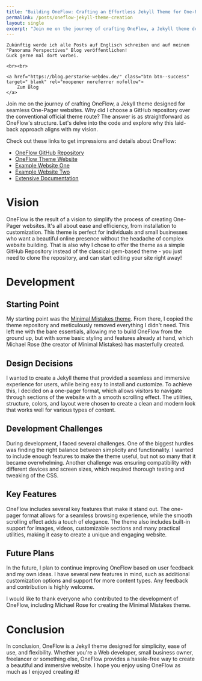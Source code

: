 ```yaml
---
title: "Building OneFlow: Crafting an Effortless Jekyll Theme for One-Pager Websites"
permalink: /posts/oneflow-jekyll-theme-creation
layout: single
excerpt: "Join me on the journey of crafting OneFlow, a Jekyll theme designed for seamless One-Pager websites. Why did I choose a GitHub repository over the conventional official theme route? The answer is as straightforward as OneFlow's structure. Let's delve into the code and explore why this laid-back approach aligns with my vision."
---
```


<div class="notice--info center">

    Zukünftig werde ich alle Posts auf Englisch schreiben und auf meinem "Panorama Perspectives" Blog veröffentlichen!
    Guck gerne mal dort vorbei.
    
    <br><br>

    <a href="https://blog.perstarke-webdev.de/" class="btn btn--success" target="_blank" rel="noopener noreferrer nofollow">
        Zum Blog
    </a>

</div>

<link rel="canonical" href="https://blog.perstarke-webdev.de/posts/oneflow-jekyll-theme-creation">

Join me on the journey of crafting OneFlow, a Jekyll theme designed for seamless One-Pager websites. Why did I choose a GitHub repository over the conventional official theme route? The answer is as straightforward as OneFlow's structure. Let's delve into the code and explore why this laid-back approach aligns with my vision.

Check out these links to get impressions and details about OneFlow:
- [OneFlow GitHub Repository](https://github.com/perstarke-webdev/oneflow-jekyll-theme)
- [OneFlow Theme Website](https://oneflow-jekyll-theme.github.io/)
- [Example Website One](https://oneflow-jekyll-theme-example-one.github.io/)
- [Example Website Two](https://oneflow-jekyll-theme-example-two.github.io/)
- [Extensive Documentation](/oneflow-jekyll-theme)

# Vision
OneFlow is the result of a vision to simplify the process of creating One-Pager websites. It's all about ease and efficiency, from installation to customization. This theme is perfect for individuals and small businesses who want a beautiful online presence without the headache of complex website building. That is also why I chose to offer the theme as a simple GitHub Repository instead of the classical gem-based theme - you just need to clone the repository, and can start editing your site right away!

# Development

## Starting Point
My starting point was the [Minimal Mistakes theme](https://github.com/mmistakes/minimal-mistakes). 
From there, I copied the theme repository and meticulously removed everything I didn't need. 
This left me with the bare essentials, allowing me to build OneFlow from the ground up, 
but with some basic styling and features already at hand, 
which Michael Rose (the creator of Minimal Mistakes) has masterfully created.

## Design Decisions
I wanted to create a Jekyll theme that provided a seamless and immersive experience for users, 
while being easy to install and customize. 
To achieve this, I decided on a one-pager format, 
which allows visitors to navigate through sections of the website with a smooth scrolling effect. 
The utilities, structure, colors, and layout were chosen to create a 
clean and modern look that works well for various types of content.

## Development Challenges
During development, I faced several challenges. 
One of the biggest hurdles was finding the right balance between simplicity and functionality. 
I wanted to include enough features to make the theme useful, but not so many that it became overwhelming.
Another challenge was ensuring compatibility with different devices and screen sizes,
which required thorough testing and tweaking of the CSS.

## Key Features
OneFlow includes several key features that make it stand out. 
The one-pager format allows for a seamless browsing experience, 
while the smooth scrolling effect adds a touch of elegance. 
The theme also includes built-in support for images, videos, customizable sections and many practical utilities, 
making it easy to create a unique and engaging website.

## Future Plans
In the future, I plan to continue improving OneFlow based on user feedback and my own ideas. 
I have several new features in mind, such as additional customization options and support for more content types.
Any feedback and contribution is highly welcome.

I would like to thank everyone who contributed to the development of OneFlow, including Michael Rose for creating the Minimal Mistakes theme.

# Conclusion
In conclusion, OneFlow is a Jekyll theme designed for simplicity, ease of use, and flexibility. 
Whether you're a Web developer, small business owner, freelancer or something else, 
OneFlow provides a hassle-free way to create a beautiful and immersive website. 
I hope you enjoy using OneFlow as much as I enjoyed creating it!
